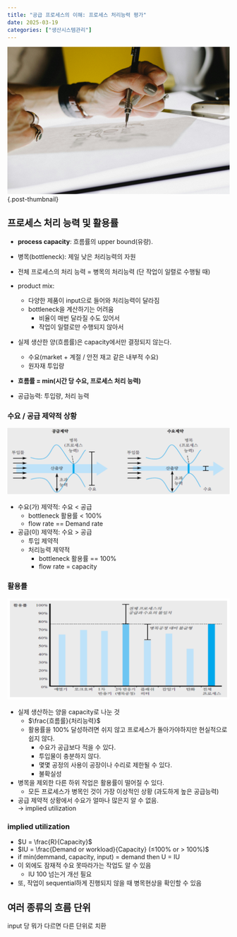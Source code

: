 ```yaml
---
title: "공급 프로세스의 이해: 프로세스 처리능력 평가"
date: 2025-03-19
categories: ["생산시스템관리"]
---
```


![](/img/human-thumb.jpg){.post-thumbnail}

## 프로세스 처리 능력 및 활용률

- **process capacity**: 흐름률의 upper bound(유량).
- 병목(bottleneck): 제일 낮은 처리능력의 자원
- 전체 프로세스의 처리 능력 = 병목의 처리능력 (단 작업이 일렬로 수행될 때)
- product mix: 
    - 다양한 제품이 input으로 들어와 처리능력이 달라짐
    - bottleneck을 계산하기는 어려움
        - 비율이 매번 달라질 수도 있어서
        - 작업이 일렬로만 수행되지 않아서

- 실제 생산한 양(흐름률)은 capacity에서만 결정되지 않는다.
    - 수요(market + 계절 / 안전 재고 같은 내부적 수요)
    - 원자재 투입량
- **흐름률 = min(시간 당 수요, 프로세스 처리 능력)**
- 공급능력: 투입량, 처리 능력

### 수요 / 공급 제약적 상황

![](img/2025-03-30-15-43-44.png)

- 수요(가) 제약적: 수요 < 공급
    - bottleneck 활용률 < 100%
    - flow rate == Demand rate
- 공급(이) 제약적: 수요 > 공급
    - 투입 제약적
    - 처리능력 제약적
        - bottleneck 활용률 == 100%
        - flow rate = capacity

### 활용률

![](img/2025-04-19-13-31-50.png)

- 실제 생산하는 양을 capacity로 나눈 것
    - $\frac{흐름률}{처리능력}$
    - 활용률을 100% 달성하려면 쉬지 않고 프로세스가 돌아가야하지만 현실적으로 쉽지 않다.
        - 수요가 공급보다 적을 수 있다.
        - 투입물이 충분하지 않다.
        - 몇몇 공정의 사용이 공장이나 수리로 제한될 수 있다.
        - 불확실성
- 병목을 제외한 다른 하위 작업은 활용률이 떨어질 수 있다.
    - 모든 프로세스가 병목인 것이 가장 이상적인 상황 (과도하게 높은 공급능력)
- 공급 제약적 상황에서 수요가 얼마나 많은지 알 수 없음.  
    → implied utilization

### implied utilization

- $U = \frac{R}{Capacity}$
- $IU = \frac{Demand or workload}{Capacity} (≤100% or > 100%)$
- if min(demmand, capacity, input) = demand then U = IU
- 이 외에도 잠재적 수요 못따라가는 작업도 알 수 있음
    - IU 100 넘는거 개선 필요
- 또, 작업이 sequential하게 진행되지 않을 때 병목현상을 확인할 수 있음

## 여러 종류의 흐름 단위

input 당 뭐가 다르면 다른 단위로 치환
